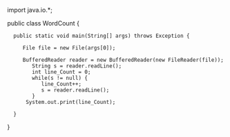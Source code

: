 import java.io.*;
   
public class WordCount {
   
      public static void main(String[] args) throws Exception {
         
         File file = new File(args[0]);
         
         BufferedReader reader = new BufferedReader(new FileReader(file));
            String s = reader.readLine();
            int line_Count = 0;
            while(s != null) {
               line_Count++;
               s = reader.readLine();
            }
          System.out.print(line_Count);
               
      }
      
}         
     
